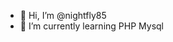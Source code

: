 - 👋 Hi, I’m @nightfly85
- 🌱 I’m currently learning PHP Mysql


<!---
nightfly85/nightfly85 is a ✨ special ✨ repository because its `README.md` (this file) appears on your GitHub profile.
You can click the Preview link to take a look at your changes.
--->
